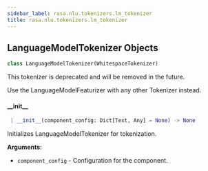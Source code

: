 ```yaml
---
sidebar_label: rasa.nlu.tokenizers.lm_tokenizer
title: rasa.nlu.tokenizers.lm_tokenizer
---
```

## LanguageModelTokenizer Objects

```python
class LanguageModelTokenizer(WhitespaceTokenizer)
```

This tokenizer is deprecated and will be removed in the future.

Use the LanguageModelFeaturizer with any other Tokenizer instead.

#### \_\_init\_\_

```python
 | __init__(component_config: Dict[Text, Any] = None) -> None
```

Initializes LanguageModelTokenizer for tokenization.

**Arguments**:

- `component_config` - Configuration for the component.

